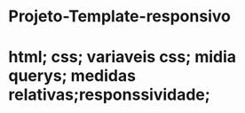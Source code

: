 # Projeto-Template-responsivo
# html; css; variaveis css; midia querys; medidas relativas;responssividade;